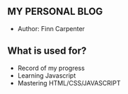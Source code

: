 ## MY PERSONAL BLOG
- Author: Finn Carpenter


## What is used for?
- Record of my progress
- Learning Javascript
- Mastering HTML/CSS/JAVASCRIPT
